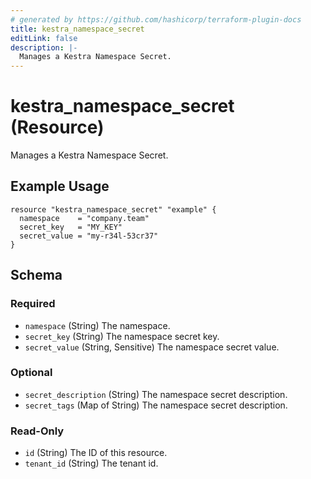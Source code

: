 ```yaml
---
# generated by https://github.com/hashicorp/terraform-plugin-docs
title: kestra_namespace_secret
editLink: false
description: |-
  Manages a Kestra Namespace Secret.
---
```


# kestra_namespace_secret (Resource)

Manages a Kestra Namespace Secret.

## Example Usage

```hcl
resource "kestra_namespace_secret" "example" {
  namespace    = "company.team"
  secret_key   = "MY_KEY"
  secret_value = "my-r34l-53cr37"
}
```

<!-- schema generated by tfplugindocs -->
## Schema

### Required

- `namespace` (String) The namespace.
- `secret_key` (String) The namespace secret key.
- `secret_value` (String, Sensitive) The namespace secret value.

### Optional

- `secret_description` (String) The namespace secret description.
- `secret_tags` (Map of String) The namespace secret description.

### Read-Only

- `id` (String) The ID of this resource.
- `tenant_id` (String) The tenant id.
